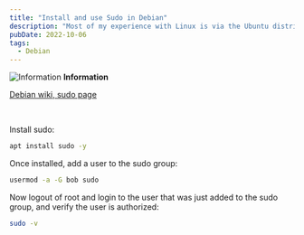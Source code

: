 ```yaml
---
title: "Install and use Sudo in Debian"
description: "Most of my experience with Linux is via the Ubuntu distribution, which includes sudo as a default. Debian does not have sudo or superuser accounts, here's how to add it and set it up."
pubDate: 2022-10-06
tags:
  - Debian
---
```


<div>
  <div class="info">
    <span>
      <img src="/assets/info.svg" class="info-icon" alt="Information" loading="lazy" decoding="async" />
      <b>Information</b>
    </span>
    <p>
      <a href="https://wiki.debian.org/sudo" target="_blank">Debian wiki, sudo page</a>
    </p>
  </div>
</div>
<br>

Install sudo:

```bash
apt install sudo -y
```

Once installed, add a user to the sudo group:

```bash
usermod -a -G bob sudo
```

Now logout of root and login to the user that was just added to the sudo group, and verify the user is authorized:

```bash
sudo -v
```
